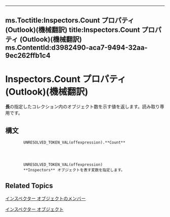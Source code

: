 

---
ms.Toctitle:Inspectors.Count プロパティ (Outlook)(機械翻訳)
title:Inspectors.Count プロパティ (Outlook)(機械翻訳)
ms.ContentId:d3982490-aca7-9494-32aa-9ec262ffb1c4
---
# Inspectors.Count プロパティ (Outlook)(機械翻訳)




**長**の指定したコレクション内のオブジェクト数を示す値を返します。読み取り専用です。

## 構文

            UNRESOLVED_TOKEN_VAL(offexpression).**Count**




            UNRESOLVED_TOKEN_VAL(offexpression)
            **Inspectors** オブジェクトを表す変数を指定します。



## Related Topics

[インスペクター オブジェクトのメンバー](897aab77-650a-6f0a-7599-5487bec45448.md)

[インスペクター オブジェクト](b65475d6-a212-fc96-459d-47390dfe5ee5.md)




